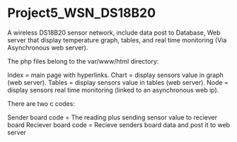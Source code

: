# Project5_WSN_DS18B20
A wireless DS18B20 sensor network, include data post to Database, Web server that display temperature graph, tables, and real time monitoring (Via Asynchronous web server).

The php files belong to the var/www/html directory:

Index = main page with hyperlinks.
Chart = display sensors value in graph (web server).
Tables = display sensors value in tables (web server).
Node = display sensors real time monitoring (linked to an asynchronous web ip).


There are two c codes: 

Sender board code = The reading plus sending sensor value to reciever board
Reciever board code = Recieve senders board data and post it to web server
